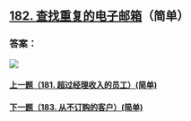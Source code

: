 ## [182. 查找重复的电子邮箱](https://leetcode-cn.com/problems/duplicate-emails/)（简单）





### 答案：



![](https://img-blog.csdnimg.cn/20200807155236311.png)

#### [上一题（181. 超过经理收入的员工）(简单)](https://github.com/sdwwld/leetCode/blob/master/src/main/java/com/wld/java/leetcode/leetCode0181.md)

#### [下一题（183. 从不订购的客户）(简单)](https://github.com/sdwwld/leetCode/blob/master/src/main/java/com/wld/java/leetcode/leetCode0183.md)